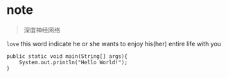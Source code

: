 # note
> 深度神经网络

`love` this word indicate he or she wants to enjoy his(her) entire life with you

```
public static void main(String[] args){
    System.out.println("Hello World!");
}

```
